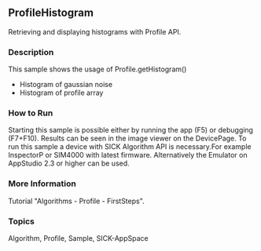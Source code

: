 ## ProfileHistogram
Retrieving and displaying histograms with Profile API.
### Description
This sample shows the usage of Profile.getHistogram()
- Histogram of gaussian noise
- Histogram of profile array
### How to Run
Starting this sample is possible either by running the app (F5) or debugging (F7+F10). Results can be seen in the image viewer on the DevicePage. 
To run this sample a device with SICK Algorithm API is necessary.For example InspectorP or SIM4000 with latest firmware. Alternatively the Emulator on AppStudio 2.3 or higher can be used.
### More Information
Tutorial "Algorithms - Profile - FirstSteps".

### Topics
Algorithm, Profile, Sample, SICK-AppSpace
